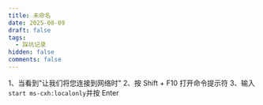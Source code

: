 ```yaml
---
title: 未命名
date: 2025-08-09
draft: false
tags:
  - 踩坑记录
hidden: false
comments: false
---
```

 1、当看到"让我们将您连接到网络时"
 2、按 Shift + F10 打开命令提示符
 3、输入`start ms-cxh:localonly`并按 Enter
 